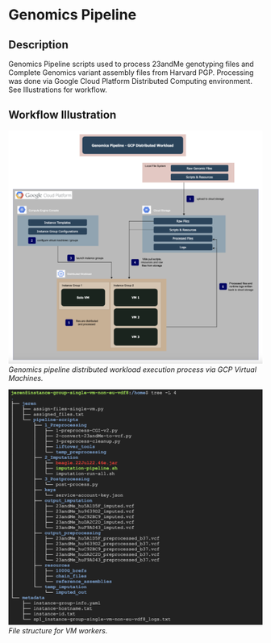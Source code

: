 # Genomics Pipeline

## Description
Genomics Pipeline scripts used to process 23andMe genotyping files and Complete Genomics variant assembly files from Harvard PGP. Processing was done via Google Cloud Platform Distributed Computing environment. See Illustrations for workflow.

## Workflow Illustration
![GCP Distributed Workload](https://github.com/JamWithBread/Masters-Thesis-VU-Hyve/blob/main/Images%3AIllustrations/GCP/GCP%20Distributed%20Workload.png)
*Genomics pipeline distributed workload execution process via GCP Virtual Machines.*

![VM Directory Structure](https://github.com/JamWithBread/Masters-Thesis-VU-Hyve/blob/main/Images%3AIllustrations/GCP/VM%20Info/VM%20Directory%20Structure%20Complete.png)
*File structure for VM workers.*
